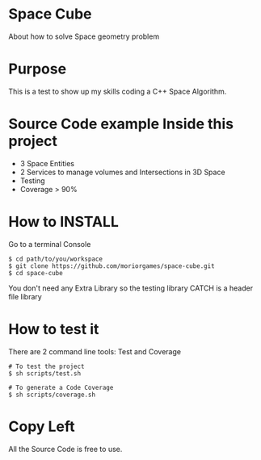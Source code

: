 # Space Cube

About how to solve Space geometry problem

# Purpose

This is a test to show up my skills coding a C++ Space Algorithm.


# Source Code example Inside this project

- 3 Space Entities
- 2 Services to manage volumes and Intersections in 3D Space
- Testing
- Coverage > 90%


# How to INSTALL

Go to a terminal Console
```
$ cd path/to/you/workspace
$ git clone https://github.com/moriorgames/space-cube.git
$ cd space-cube
```

You don't need any Extra Library so the testing library CATCH is a header file library

# How to test it

There are 2 command line tools: Test and Coverage

```
# To test the project
$ sh scripts/test.sh

# To generate a Code Coverage
$ sh scripts/coverage.sh
```


# Copy Left

All the Source Code is free to use.
